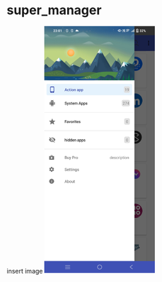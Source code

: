 # super_manager

insert image
<img src="https://github.com/azuredragon3000/super_manager/blob/master/Screenshot_20220625_230127.jpg" alt="Your image title" width="250"/>
